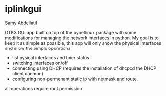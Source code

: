 # iplinkgui
Samy Abdellatif

GTK3 GUI app built on top of the pynetlinux package with some modifications for managing the network interfaces in python. My goal is to keep it as simple as possible, this app will only show the physical interfaces and allow the simple operations

- list pysical interfaces and thier status
- switching interfaces on/off
- connecting using DHCP (requires the installation of dhcpcd the DHCP client daemon)
- configuring non-permenant static ip with netmask and route.

all operations require root permission
